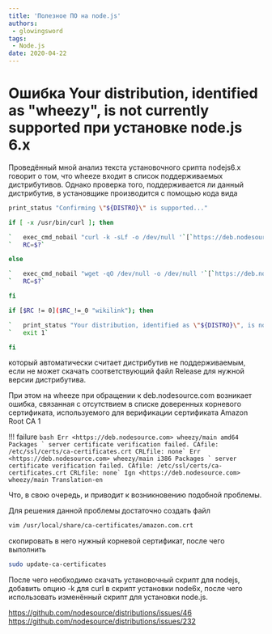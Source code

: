 ```yaml
---
title: 'Полезное ПО на node.js'
authors: 
 - glowingsword
tags:
 - Node.js
date: 2020-04-22
---
```

# Ошибка Your distribution, identified as "wheezy", is not currently supported при установке node.js 6.x

Проведённый мной анализ текста установочного срипта nodejs6.x говорит о том, что wheeze входит в список поддерживаемых дистрибутивов.
Однако проверка того, поддерживается ли данный дистрибутив, в установщике производится с помощью кода вида

``` bash
print_status "Confirming \"${DISTRO}\" is supported..."

if [ -x /usr/bin/curl ]; then

`   exec_cmd_nobail "curl -k -sLf -o /dev/null '`[`https://deb.nodesource.com/${NODEREPO}/dists/${DISTRO}/Release`](https://deb.nodesource.com/$%7BNODEREPO%7D/dists/$%7BDISTRO%7D/Release)`'"`  
`   RC=$?`

else

`   exec_cmd_nobail "wget -qO /dev/null -o /dev/null '`[`https://deb.nodesource.com/${NODEREPO}/dists/${DISTRO}/Release`](https://deb.nodesource.com/$%7BNODEREPO%7D/dists/$%7BDISTRO%7D/Release)`'"`  
`   RC=$?`

fi

if [$RC != 0]($RC_!=_0 "wikilink"); then

`   print_status "Your distribution, identified as \"${DISTRO}\", is not currently supported, please contact NodeSource at `[`https://github.com/nodesource/distributions/issues`](https://github.com/nodesource/distributions/issues)` if you think this is incorrect or would like your distribution to be considered for support"`  
`   exit 1`

fi

```

который автоматически считает дистрибутив не поддерживаемым, если не может скачать соответствующий файл Release для нужной версии дистрибутива.

При этом на wheeze при обращении к deb.nodesource.com возникает ошибка, связанная с отсутствием в списке доверенных корневого сертификата, используемого для верификации сертификата Amazon Root CA 1

!!! failure
    ``` bash
    Err <https://deb.nodesource.com> wheezy/main amd64 Packages
    ` server certificate verification failed. CAfile: /etc/ssl/certs/ca-certificates.crt CRLfile: none`
    Err <https://deb.nodesource.com> wheezy/main i386 Packages
    ` server certificate verification failed. CAfile: /etc/ssl/certs/ca-certificates.crt CRLfile: none`
    Ign <https://deb.nodesource.com> wheezy/main Translation-en
    ```

Что, в свою очередь, и приводит к возникновению подобной проблемы.

Для решения данной проблемы достаточно создать файл
``` bash
vim /usr/local/share/ca-certificates/amazon.com.crt
```
скопировать в него нужный корневой сертификат, после чего выполнить
``` bash
sudo update-ca-certificates
```

После чего необходимо скачать установочный скрипт для nodejs, добавить опцию -k для curl в
скрипт установки node6x, после чего использовать изменённый скрипт для установки node.js.

<https://github.com/nodesource/distributions/issues/46>
<https://github.com/nodesource/distributions/issues/232>
